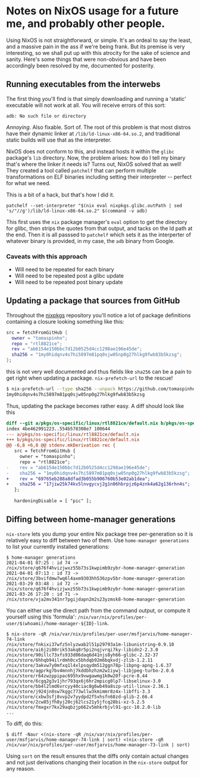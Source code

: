 # Notes on NixOS usage for a future me, and probably other people.

Using NixOS is not straightforward, or simple. It's an ordeal to say the least, and a massive pain in the ass if we're being frank. But its premise is very interesting, so we shall put up with this atrocity for the sake of science and sanity. Here's some things that were non-obvious and have been accordingly been resolved by me, documented for posterity.

## Running executables from the interwebs

The first thing you'll find is that simply downloading and running a 'static' executable will not work at all. You will receive errors of this sort:

```
adb: No such file or directory
```

*Annoying*. Also fixable. Sort of. The root of this problem is that most distros have their dynamic linker at `/lib/ld-linux-x86-64.so.2`, and traditional static builds will use that as the interpreter.

NixOS does not conform to this, and instead hosts it within the `glibc` package's `lib` directory. Now, the problem arises: how do I tell my binary that's where the linker it needs is? Turns out, NixOS solved that as well! They created a tool called `patchelf` that can perform multiple transformations on ELF binaries including setting their interpreter -- perfect for what we need.

This is a bit of a hack, but that's how I did it.

```
patchelf --set-interpreter "$(nix eval nixpkgs.glibc.outPath | sed 's/"//g')/lib/ld-linux-x86-64.so.2" $(command -v adb)
```

This first uses the `nix` package manager's `eval` option to get the directory for glibc, then strips the quotes from that output, and tacks on the ld path at the end. Then it is all passsed to `patchelf` which sets it as the interperter of whatever binary is provided, in my case, the `adb` binary from Google.

### Caveats with this approach

- Will need to be repeated for each binary
- Will need to be repeated post a glibc update
- Will need to be repeated post binary update

## Updating a package that sources from GitHub

Throughout the [nixpkgs](https://github.com/NixOS/nixpkgs) repository you'll notice a lot of package definitions containing a closure looking something like this:

```nix
src = fetchFromGitHub {
  owner = "tomaspinho";
  repo = "rtl8821ce";
  rev = "ab6154e150bbc7d12b0525d4cc1298ae196e45de";
  sha256 = "1my0hidqnv4s7hi5897m81pq0sjw05np0g27hlkg9fwb83b5kzsg";
};
```

this is not very well documented and thus fields like `sha256` can be a pain to get right when updating a package. `nix-prefetch-url` to the rescue!

```bash
$ nix-prefetch-url --type sha256 --unpack https://github.com/tomaspinho/rtl8821ce/archive/ab6154e150bbc7d12b0525d4cc1298ae196e45de.tar.gz
1my0hidqnv4s7hi5897m81pq0sjw05np0g27hlkg9fwb83b5kzsg
```

Thus, updating the package becomes rather easy. A diff should look like this

```diff
diff --git a/pkgs/os-specific/linux/rtl8821ce/default.nix b/pkgs/os-specific/linux/rtl8821ce/default.nix
index 4be462991223..554b578308e7 100644
--- a/pkgs/os-specific/linux/rtl8821ce/default.nix
+++ b/pkgs/os-specific/linux/rtl8821ce/default.nix
@@ -6,8 +6,8 @@ stdenv.mkDerivation rec {
   src = fetchFromGitHub {
     owner = "tomaspinho";
     repo = "rtl8821ce";
-    rev = "ab6154e150bbc7d12b0525d4cc1298ae196e45de";
-    sha256 = "1my0hidqnv4s7hi5897m81pq0sjw05np0g27hlkg9fwb83b5kzsg";
+    rev = "69765eb288a8dfad3b055b906760b53e02ab1dea";
+    sha256 = "17jiw25k74kv5lnvgycvj2g1n06hbrpjz6p4znk4a62g136rhn4s";
   };
 
   hardeningDisable = [ "pic" ];
```

## Diffing between home-manager generations

`nix-store` lets you dump your entire Nix package tree per-generation so it is relatively easy to diff between two of them. Use `home-manager generations` to list your currently installed generations:

```shell
$ home-manager generations
2021-04-01 07:25 : id 74 -> /nix/store/q676f4hvizjwxz55b73s1kwpimb9zybr-home-manager-generation
2021-04-01 07:13 : id 73 -> /nix/store/3bvifdmw7wq6l4axm9303hh536zpv5br-home-manager-generation
2021-03-29 03:48 : id 72 -> /nix/store/q676f4hvizjwxz55b73s1kwpimb9zybr-home-manager-generation
2021-03-26 17:20 : id 71 -> /nix/store/vja2mv341nr7pgijdapn2m2s23yzmsk8-home-manager-generation
```

You can either use the direct path from the command output, or compute it yourself using this 'formula': `/nix/var/nix/profiles/per-user/$(whoami)/home-manager-${ID}-link`.

```shell
$ nix-store -qR /nix/var/nix/profiles/per-user/msfjarvis/home-manager-74-link
/nix/store/fnkixi37wfz5nlyzwab2l51p29793a1m-libunistring-0.9.10
/nix/store/ai6j2i00rik53akq8r5pi2nqjvrqi7ky-libidn2-2.3.0
/nix/store/90illc73xfs933d06daq6d41njs8yh66-glibc-2.32-37
/nix/store/6hhqb94ilrdmh0cx5bhdqb92m6bqkvdj-zlib-1.2.11
/nix/store/3akvw7y0mfxq1l4xlpsqydm512ggn78p-libpng-apng-1.6.37
/nix/store/agprkg7bv4mnnhj7kddbhzhzm2w1iywj-libjpeg-turbo-2.0.6
/nix/store/r64zwzppipac695hx9vwgawmg1k0w20f-pcre-8.44
/nix/store/6cgq2g3v1jhr793qx6j6hr2mpicg0lp7-libselinux-3.0
/nix/store/bb4l2lmd6vrcyy40ciac8g6wb49a8szp-util-linux-2.36.1
/nix/store/j924jn8sw7kggc773wllw3kmimmr8z4x-libffi-3.3
/nix/store/cxbw3sfj8vvp2v7yydpd2f5xhsfn68zd-glib-2.66.4
/nix/store/2cw85jfh8yj20cj62lcs21y5jfcq28bi-xz-5.2.5
/nix/store/fmxgxr7kx29aqbzjp662v5mhkrbjvl91-gcc-10.2.0-lib
...
```

To diff, do this:

```shell
$ diff -Naur <(nix-store -qR /nix/var/nix/profiles/per-user/msfjarvis/home-manager-74-link | sort) <(nix-store -qR /nix/var/nix/profiles/per-user/msfjarvis/home-manager-73-link | sort)
```

Using `sort` on the result ensures that the diffs only contain actual changes and not just derivations changing their location in the `nix-store` output for any reason.
